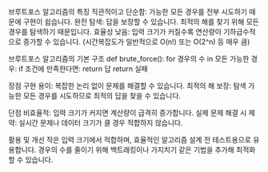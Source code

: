 브루트포스 알고리즘의 특징
직관적이고 단순함: 가능한 모든 경우를 전부 시도하기 때문에 구현이 쉽습니다.
완전 탐색: 답을 보장할 수 있습니다. 최적의 해를 찾기 위해 모든 경우를 탐색하기 때문입니다.
효율성 낮음: 입력 크기가 커질수록 연산량이 기하급수적으로 증가할 수 있습니다. (시간복잡도가 일반적으로 O(n!) 또는 O(2^n) 등 매우 큼)

브루트포스 알고리즘의 기본 구조
def brute_force():
    for 경우의 수 in 모든 가능한 경우:
        if 조건에 만족한다면:
            return 답
    return 실패


장점
구현 용이: 복잡한 논리 없이 문제를 해결할 수 있습니다.
최적의 해 보장: 탐색 가능한 모든 경우를 시도하므로 최적의 답을 찾을 수 있습니다.

단점
비효율적: 입력 크기가 커지면 계산량이 급격히 증가합니다.
실제 문제 해결 시 제약: 실시간 문제나 데이터 크기가 클 경우 적합하지 않습니다.

활용 및 개선
작은 입력 크기에서 적합하며, 효율적인 알고리즘 설계 전 테스트용으로 유용합니다.
경우의 수를 줄이기 위해 백트래킹이나 가지치기 같은 기법을 추가해 최적화할 수 있습니다.